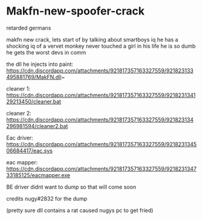 # Makfn-new-spoofer-crack
retarded germans


makfn new crack, lets start of by talking about smartboys iq he has a shocking iq of a vervet monkey never touched a girl in his life he is so dumb he gets the worst devs in comm


the dll he injects into paint: https://cdn.discordapp.com/attachments/921817357163327559/921823133495881769/MakFN.dll~

cleaner 1: https://cdn.discordapp.com/attachments/921817357163327559/921823134129213450/cleaner.bat

cleaner 2: https://cdn.discordapp.com/attachments/921817357163327559/921823134296981594/cleaner2.bat

Eac driver: https://cdn.discordapp.com/attachments/921817357163327559/921823134506684417/eac.sys

eac mapper: https://cdn.discordapp.com/attachments/921817357163327559/921823134733185125/eacmapper.exe

BE driver didnt want to dump so that will come soon

credits nugy#2832 for the dump

(pretty sure dll contains a rat caused nugys pc to get fried)
